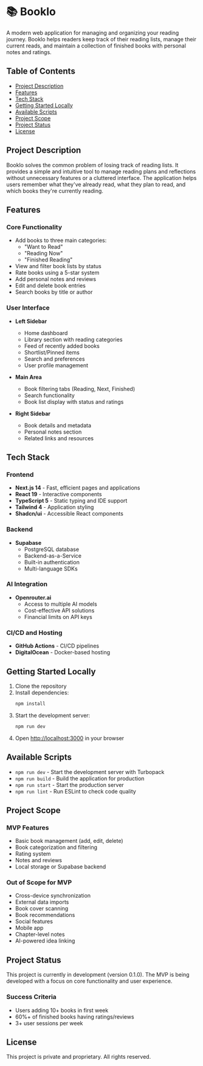 # 📚 Booklo

A modern web application for managing and organizing your reading journey. Booklo helps readers keep track of their reading lists, manage their current reads, and maintain a collection of finished books with personal notes and ratings.

## Table of Contents
- [Project Description](#project-description)
- [Features](#features)
- [Tech Stack](#tech-stack)
- [Getting Started Locally](#getting-started-locally)
- [Available Scripts](#available-scripts)
- [Project Scope](#project-scope)
- [Project Status](#project-status)
- [License](#license)

## Project Description

Booklo solves the common problem of losing track of reading lists. It provides a simple and intuitive tool to manage reading plans and reflections without unnecessary features or a cluttered interface. The application helps users remember what they've already read, what they plan to read, and which books they're currently reading.

## Features

### Core Functionality
- Add books to three main categories:
  - "Want to Read"
  - "Reading Now"
  - "Finished Reading"
- View and filter book lists by status
- Rate books using a 5-star system
- Add personal notes and reviews
- Edit and delete book entries
- Search books by title or author

### User Interface
- **Left Sidebar**
  - Home dashboard
  - Library section with reading categories
  - Feed of recently added books
  - Shortlist/Pinned items
  - Search and preferences
  - User profile management

- **Main Area**
  - Book filtering tabs (Reading, Next, Finished)
  - Search functionality
  - Book list display with status and ratings

- **Right Sidebar**
  - Book details and metadata
  - Personal notes section
  - Related links and resources

## Tech Stack

### Frontend
- **Next.js 14** - Fast, efficient pages and applications
- **React 19** - Interactive components
- **TypeScript 5** - Static typing and IDE support
- **Tailwind 4** - Application styling
- **Shadcn/ui** - Accessible React components

### Backend
- **Supabase**
  - PostgreSQL database
  - Backend-as-a-Service
  - Built-in authentication
  - Multi-language SDKs

### AI Integration
- **Openrouter.ai**
  - Access to multiple AI models
  - Cost-effective API solutions
  - Financial limits on API keys

### CI/CD and Hosting
- **GitHub Actions** - CI/CD pipelines
- **DigitalOcean** - Docker-based hosting

## Getting Started Locally

1. Clone the repository
2. Install dependencies:
   ```bash
   npm install
   ```
3. Start the development server:
   ```bash
   npm run dev
   ```
4. Open [http://localhost:3000](http://localhost:3000) in your browser

## Available Scripts

- `npm run dev` - Start the development server with Turbopack
- `npm run build` - Build the application for production
- `npm run start` - Start the production server
- `npm run lint` - Run ESLint to check code quality

## Project Scope

### MVP Features
- Basic book management (add, edit, delete)
- Book categorization and filtering
- Rating system
- Notes and reviews
- Local storage or Supabase backend

### Out of Scope for MVP
- Cross-device synchronization
- External data imports
- Book cover scanning
- Book recommendations
- Social features
- Mobile app
- Chapter-level notes
- AI-powered idea linking

## Project Status

This project is currently in development (version 0.1.0). The MVP is being developed with a focus on core functionality and user experience.

### Success Criteria
- Users adding 10+ books in first week
- 60%+ of finished books having ratings/reviews
- 3+ user sessions per week

## License

This project is private and proprietary. All rights reserved.

